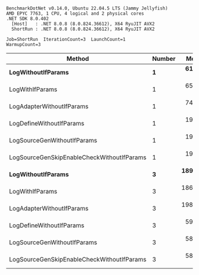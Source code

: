 ```

BenchmarkDotNet v0.14.0, Ubuntu 22.04.5 LTS (Jammy Jellyfish)
AMD EPYC 7763, 1 CPU, 4 logical and 2 physical cores
.NET SDK 8.0.402
  [Host]   : .NET 8.0.8 (8.0.824.36612), X64 RyuJIT AVX2
  ShortRun : .NET 8.0.8 (8.0.824.36612), X64 RyuJIT AVX2

Job=ShortRun  IterationCount=3  LaunchCount=1  
WarmupCount=3  

```
| Method                                     | Number | Mean      | Error     | StdDev   | Min       | Max       | Gen0   | Allocated |
|------------------------------------------- |------- |----------:|----------:|---------:|----------:|----------:|-------:|----------:|
| **LogWithoutIfParams**                         | **1**      |  **61.60 ns** |  **0.655 ns** | **0.036 ns** |  **61.56 ns** |  **61.63 ns** | **0.0010** |      **88 B** |
| LogWithIfParams                            | 1      |  65.82 ns | 27.639 ns | 1.515 ns |  64.36 ns |  67.38 ns | 0.0010 |      88 B |
| LogAdapterWithoutIfParams                  | 1      |  74.13 ns | 66.976 ns | 3.671 ns |  71.12 ns |  78.22 ns | 0.0010 |      88 B |
| LogDefineWithoutIfParams                   | 1      |  19.99 ns |  0.246 ns | 0.013 ns |  19.98 ns |  20.00 ns |      - |         - |
| LogSourceGenWithoutIfParams                | 1      |  19.97 ns |  0.641 ns | 0.035 ns |  19.93 ns |  20.00 ns |      - |         - |
| LogSourceGenSkipEnableCheckWithoutIfParams | 1      |  19.24 ns |  0.197 ns | 0.011 ns |  19.23 ns |  19.25 ns |      - |         - |
| **LogWithoutIfParams**                         | **3**      | **189.13 ns** | **14.079 ns** | **0.772 ns** | **188.32 ns** | **189.86 ns** | **0.0031** |     **264 B** |
| LogWithIfParams                            | 3      | 186.56 ns | 14.397 ns | 0.789 ns | 185.65 ns | 187.09 ns | 0.0031 |     264 B |
| LogAdapterWithoutIfParams                  | 3      | 198.31 ns | 32.207 ns | 1.765 ns | 197.18 ns | 200.34 ns | 0.0031 |     264 B |
| LogDefineWithoutIfParams                   | 3      |  59.36 ns |  3.120 ns | 0.171 ns |  59.24 ns |  59.55 ns |      - |         - |
| LogSourceGenWithoutIfParams                | 3      |  58.92 ns |  2.714 ns | 0.149 ns |  58.83 ns |  59.09 ns |      - |         - |
| LogSourceGenSkipEnableCheckWithoutIfParams | 3      |  58.57 ns |  2.956 ns | 0.162 ns |  58.44 ns |  58.75 ns |      - |         - |
